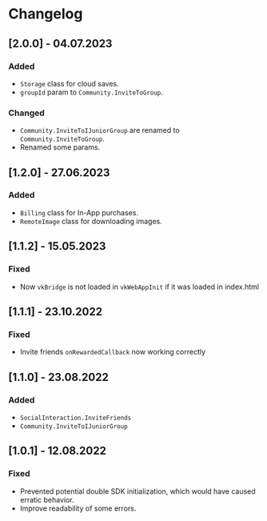 # Changelog  
  
## [2.0.0] - 04.07.2023  
  
### Added  
- `Storage` class for cloud saves.  
- `groupId` param to `Community.InviteToGroup`.  
  
### Changed  
- `Community.InviteToIJuniorGroup` are renamed to `Community.InviteToGroup`.  
- Renamed some params.  
  
## [1.2.0] - 27.06.2023  
  
### Added  
- `Billing` class for In-App purchases.  
- `RemoteImage` class for downloading images.  
  
## [1.1.2] - 15.05.2023  
  
### Fixed  
- Now `vkBridge` is not loaded in `vkWebAppInit` if it was loaded in index.html  
  
## [1.1.1] - 23.10.2022  
  
### Fixed  
- Invite friends `onRewardedCallback` now working correctly  
  
## [1.1.0] - 23.08.2022  
  
### Added  
- `SocialInteraction.InviteFriends`  
- `Community.InviteToIJuniorGroup`  
  
## [1.0.1] - 12.08.2022  
  
### Fixed  
- Prevented potential double SDK initialization, which would have caused erratic behavior.  
- Improve readability of some errors.  